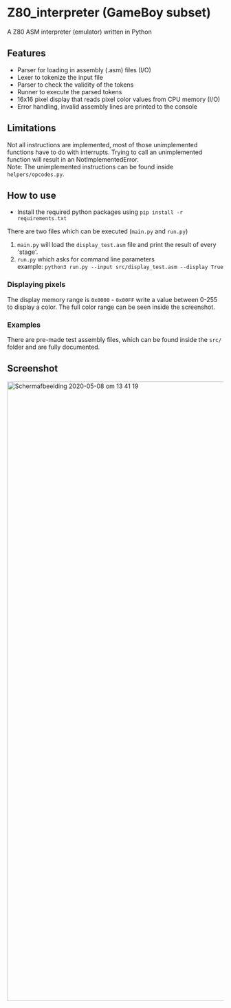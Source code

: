 # Z80_interpreter (GameBoy subset)
A Z80 ASM interpreter (emulator) written in Python

## Features

- Parser for loading in assembly (.asm) files (I/O)
- Lexer to tokenize the input file
- Parser to check the validity of the tokens
- Runner to execute the parsed tokens
- 16x16 pixel display that reads pixel color values from CPU memory (I/O)
- Error handling, invalid assembly lines are printed to the console

## Limitations

Not all instructions are implemented, most of those unimplemented functions have to do with interrupts. Trying to call an unimplemented function will result in an NotImplementedError.
<br>Note: The unimplemented instructions can be found inside `helpers/opcodes.py`.

## How to use
- Install the required python packages using `pip install -r requirements.txt`

There are two files which can be executed (`main.py` and `run.py`)
1. `main.py` will load the `display_test.asm` file and print the result of every 'stage'.
2. `run.py` which asks for command line parameters <br>example: `python3 run.py --input src/display_test.asm --display True`

### Displaying pixels
The display memory range is `0x0000` - `0x00FF` write a value between 0-255 to display a color. The full color range can be seen inside the screenshot.


### Examples

There are pre-made test assembly files, which can be found inside the `src/` folder and are fully documented.


## Screenshot
<img width="1440" alt="Schermafbeelding 2020-05-08 om 13 41 19" src="https://user-images.githubusercontent.com/31623036/81402483-ca333500-9131-11ea-9920-e4fc0aebaa34.png">